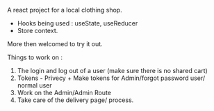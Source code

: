 A react project for a local clothing shop.

- Hooks being used : useState, useReducer
- Store context. 

More then welcomed to try it out. 

Things to work on : 

1. The login and log out of a user (make sure there is no shared cart)
2. Tokens - Privecy + Make tokens for Admin/forgot password user/ normal user 
3. Work on the Admin/Admin Route 
4. Take care of the delivery page/ process. 
